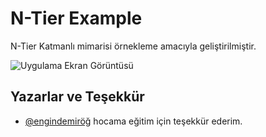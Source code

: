 
# N-Tier Example

N-Tier Katmanlı mimarisi örnekleme amacıyla geliştirilmiştir. 



![Uygulama Ekran Görüntüsü](https://github.com/RhymeRone/NTierArchitectExample/assets/13180023/fa0de633-5c20-4d18-ba71-b4fece2d5916)


## Yazarlar ve Teşekkür

- [@engindemiröğ](https://github.com/engindemirog) hocama eğitim için teşekkür ederim.

  
